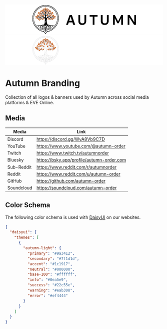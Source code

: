 [![Autumn Banner](autumn-github-banner-dark.png#gh-light-mode-only)](https://autumn-order.com/)
[![Autumn Banner](autumn-github-banner-light.png#gh-dark-mode-only)](https://autumn-order.com/)

# Autumn Branding

Collection of all logos & banners used by Autumn across social media platforms & EVE Online.

## Media

| Media       | Link                                              |
|-------------|---------------------------------------------------|
| Discord     | https://discord.gg/WvA8Vb9C7D                     |
| YouTube     | https://www.youtube.com/@autumn-order             |
| Twitch      | https://www.twitch.tv/autumnorder                 |
| Bluesky     | https://bsky.app/profile/autumn-order.com         |
| Sub-Reddit  | https://www.reddit.com/r/autumnorder              |
| Reddit      | https://www.reddit.com/u/autumn-order             |
| GitHub      | https://github.com/autumn-order                   |
| Soundcloud  | https://soundcloud.com/autumn-order               |

## Color Schema

The following color schema is used with [DaisyUI](https://daisyui.com/) on our websites.

```json
{
  "daisyui": {
    "themes": [
      {
        "autumn-light": {
          "primary": "#9a3412",
          "secondary": "#7f1d1d",
          "accent": "#1c1917",
          "neutral": "#000000",
          "base-100": "#ffffff",
          "info": "#0ea5e9",
          "success": "#22c55e",
          "warning": "#eab308",
          "error": "#ef4444"
        }
      }
    ]
  }
}
```
